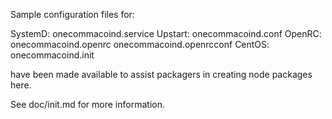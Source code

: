 Sample configuration files for:

SystemD: onecommacoind.service
Upstart: onecommacoind.conf
OpenRC:  onecommacoind.openrc
         onecommacoind.openrcconf
CentOS:  onecommacoind.init

have been made available to assist packagers in creating node packages here.

See doc/init.md for more information.
